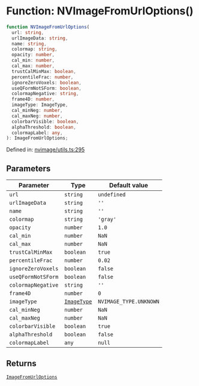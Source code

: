 # Function: NVImageFromUrlOptions()

```ts
function NVImageFromUrlOptions(
  url: string,
  urlImageData: string,
  name: string,
  colormap: string,
  opacity: number,
  cal_min: number,
  cal_max: number,
  trustCalMinMax: boolean,
  percentileFrac: number,
  ignoreZeroVoxels: boolean,
  useQFormNotSForm: boolean,
  colormapNegative: string,
  frame4D: number,
  imageType: ImageType,
  cal_minNeg: number,
  cal_maxNeg: number,
  colorbarVisible: boolean,
  alphaThreshold: boolean,
  colormapLabel: any,
): ImageFromUrlOptions;
```

Defined in: [nvimage/utils.ts:295](https://github.com/niivue/niivue/blob/main/packages/niivue/src/nvimage/utils.ts#L295)

## Parameters

| Parameter          | Type                                        | Default value          |
| ------------------ | ------------------------------------------- | ---------------------- |
| `url`              | `string`                                    | `undefined`            |
| `urlImageData`     | `string`                                    | `''`                   |
| `name`             | `string`                                    | `''`                   |
| `colormap`         | `string`                                    | `'gray'`               |
| `opacity`          | `number`                                    | `1.0`                  |
| `cal_min`          | `number`                                    | `NaN`                  |
| `cal_max`          | `number`                                    | `NaN`                  |
| `trustCalMinMax`   | `boolean`                                   | `true`                 |
| `percentileFrac`   | `number`                                    | `0.02`                 |
| `ignoreZeroVoxels` | `boolean`                                   | `false`                |
| `useQFormNotSForm` | `boolean`                                   | `false`                |
| `colormapNegative` | `string`                                    | `''`                   |
| `frame4D`          | `number`                                    | `0`                    |
| `imageType`        | [`ImageType`](../enumerations/ImageType.md) | `NVIMAGE_TYPE.UNKNOWN` |
| `cal_minNeg`       | `number`                                    | `NaN`                  |
| `cal_maxNeg`       | `number`                                    | `NaN`                  |
| `colorbarVisible`  | `boolean`                                   | `true`                 |
| `alphaThreshold`   | `boolean`                                   | `false`                |
| `colormapLabel`    | `any`                                       | `null`                 |

## Returns

[`ImageFromUrlOptions`](../type-aliases/ImageFromUrlOptions.md)
